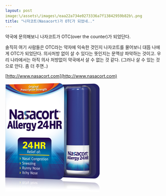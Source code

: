 ```yaml
---
layout: post
image:\/assets\/images\/eaa22a734e0273336a7f13842959b82b\.png
title: "나자코트(Nasacort)가 OTC가 되었네.."
---
```



약국에 문의해보니 나자코트가 OTC(over the counter)가 되었단다. 




솔직히 여기 사람들은 OTC라는 약자에 익숙한 것인지 나자코트를 물어보니 대뜸 나에게 OTC가 되었단다. 의사처방 없이 살 수 있다는 뜻인지는 문맥상 파악하는 것이고. 우리 나라에서는 아직 의사 처방없이 약국에서 살 수 없는 것 같다. (그러나 살 수 있는 것으로 안다. 좀 더 주면..)




[http://www.nasacort.com](http://www.nasacort.com)







![image](/assets/images/eaa22a734e0273336a7f13842959b82b.png)











